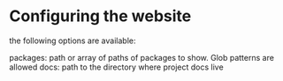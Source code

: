 # Configuring the website

the following options are available:

packages: path or array of paths of packages to show. Glob patterns are allowed docs: path to the
directory where project docs live
